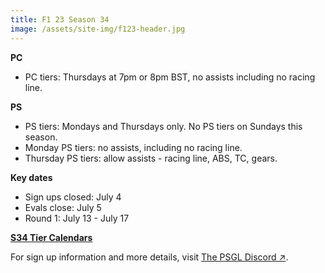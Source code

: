 ```yaml
---
title: F1 23 Season 34
image: /assets/site-img/f123-header.jpg
---
```


**PC**

* PC tiers: Thursdays at 7pm or 8pm BST, no assists including no racing line.

**PS**

* PS tiers: Mondays and Thursdays only. No PS tiers on Sundays this season.
* Monday PS tiers: no assists, including no racing line.
* Thursday PS tiers: allow assists - racing line, ABS, TC, gears.

**Key dates**

* Sign ups closed: July 4
* Evals close: July 5
* Round 1: July 13 - July 17

**[S34 Tier Calendars](/f1/calendar)**

For sign up information and more details, visit <a href="https://premiersimgl.com/discord" title="Sign-up on Discord" rel="noopener" target="_blank">The PSGL Discord&nbsp;↗</a>.
